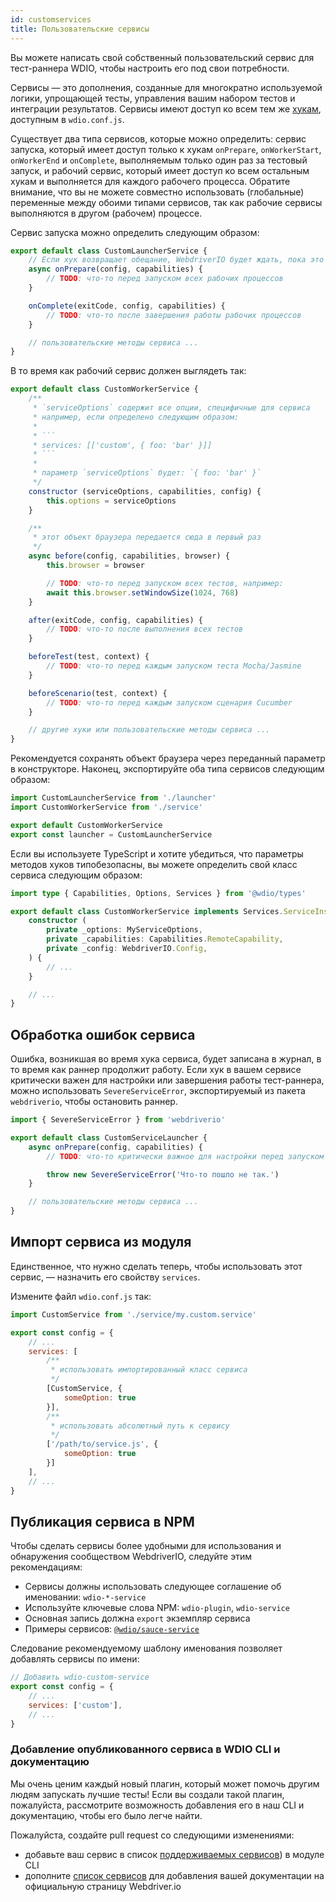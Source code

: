 ```yaml
---
id: customservices
title: Пользовательские сервисы
---
```


Вы можете написать свой собственный пользовательский сервис для тест-раннера WDIO, чтобы настроить его под свои потребности.

Сервисы — это дополнения, созданные для многократно используемой логики, упрощающей тесты, управления вашим набором тестов и интеграции результатов. Сервисы имеют доступ ко всем тем же [хукам](/docs/configurationfile), доступным в `wdio.conf.js`.

Существует два типа сервисов, которые можно определить: сервис запуска, который имеет доступ только к хукам `onPrepare`, `onWorkerStart`, `onWorkerEnd` и `onComplete`, выполняемым только один раз за тестовый запуск, и рабочий сервис, который имеет доступ ко всем остальным хукам и выполняется для каждого рабочего процесса. Обратите внимание, что вы не можете совместно использовать (глобальные) переменные между обоими типами сервисов, так как рабочие сервисы выполняются в другом (рабочем) процессе.

Сервис запуска можно определить следующим образом:

```js
export default class CustomLauncherService {
    // Если хук возвращает обещание, WebdriverIO будет ждать, пока это обещание не будет разрешено, чтобы продолжить.
    async onPrepare(config, capabilities) {
        // TODO: что-то перед запуском всех рабочих процессов
    }

    onComplete(exitCode, config, capabilities) {
        // TODO: что-то после завершения работы рабочих процессов
    }

    // пользовательские методы сервиса ...
}
```

В то время как рабочий сервис должен выглядеть так:

```js
export default class CustomWorkerService {
    /**
     * `serviceOptions` содержит все опции, специфичные для сервиса
     * например, если определено следующим образом:
     *
     * ```
     * services: [['custom', { foo: 'bar' }]]
     * ```
     *
     * параметр `serviceOptions` будет: `{ foo: 'bar' }`
     */
    constructor (serviceOptions, capabilities, config) {
        this.options = serviceOptions
    }

    /**
     * этот объект браузера передается сюда в первый раз
     */
    async before(config, capabilities, browser) {
        this.browser = browser

        // TODO: что-то перед запуском всех тестов, например:
        await this.browser.setWindowSize(1024, 768)
    }

    after(exitCode, config, capabilities) {
        // TODO: что-то после выполнения всех тестов
    }

    beforeTest(test, context) {
        // TODO: что-то перед каждым запуском теста Mocha/Jasmine
    }

    beforeScenario(test, context) {
        // TODO: что-то перед каждым запуском сценария Cucumber
    }

    // другие хуки или пользовательские методы сервиса ...
}
```

Рекомендуется сохранять объект браузера через переданный параметр в конструкторе. Наконец, экспортируйте оба типа сервисов следующим образом:

```js
import CustomLauncherService from './launcher'
import CustomWorkerService from './service'

export default CustomWorkerService
export const launcher = CustomLauncherService
```

Если вы используете TypeScript и хотите убедиться, что параметры методов хуков типобезопасны, вы можете определить свой класс сервиса следующим образом:

```ts
import type { Capabilities, Options, Services } from '@wdio/types'

export default class CustomWorkerService implements Services.ServiceInstance {
    constructor (
        private _options: MyServiceOptions,
        private _capabilities: Capabilities.RemoteCapability,
        private _config: WebdriverIO.Config,
    ) {
        // ...
    }

    // ...
}
```

## Обработка ошибок сервиса

Ошибка, возникшая во время хука сервиса, будет записана в журнал, в то время как раннер продолжит работу. Если хук в вашем сервисе критически важен для настройки или завершения работы тест-раннера, можно использовать `SevereServiceError`, экспортируемый из пакета `webdriverio`, чтобы остановить раннер.

```js
import { SevereServiceError } from 'webdriverio'

export default class CustomServiceLauncher {
    async onPrepare(config, capabilities) {
        // TODO: что-то критически важное для настройки перед запуском всех рабочих процессов

        throw new SevereServiceError('Что-то пошло не так.')
    }

    // пользовательские методы сервиса ...
}
```

## Импорт сервиса из модуля

Единственное, что нужно сделать теперь, чтобы использовать этот сервис, — назначить его свойству `services`.

Измените файл `wdio.conf.js` так:

```js
import CustomService from './service/my.custom.service'

export const config = {
    // ...
    services: [
        /**
         * использовать импортированный класс сервиса
         */
        [CustomService, {
            someOption: true
        }],
        /**
         * использовать абсолютный путь к сервису
         */
        ['/path/to/service.js', {
            someOption: true
        }]
    ],
    // ...
}
```

## Публикация сервиса в NPM

Чтобы сделать сервисы более удобными для использования и обнаружения сообществом WebdriverIO, следуйте этим рекомендациям:

* Сервисы должны использовать следующее соглашение об именовании: `wdio-*-service`
* Используйте ключевые слова NPM: `wdio-plugin`, `wdio-service`
* Основная запись должна `export` экземпляр сервиса
* Примеры сервисов: [`@wdio/sauce-service`](https://github.com/webdriverio/webdriverio/tree/main/packages/wdio-sauce-service)

Следование рекомендуемому шаблону именования позволяет добавлять сервисы по имени:

```js
// Добавить wdio-custom-service
export const config = {
    // ...
    services: ['custom'],
    // ...
}
```

### Добавление опубликованного сервиса в WDIO CLI и документацию

Мы очень ценим каждый новый плагин, который может помочь другим людям запускать лучшие тесты! Если вы создали такой плагин, пожалуйста, рассмотрите возможность добавления его в наш CLI и документацию, чтобы его было легче найти.

Пожалуйста, создайте pull request со следующими изменениями:

- добавьте ваш сервис в список [поддерживаемых сервисов](https://github.com/webdriverio/webdriverio/blob/main/packages/wdio-cli/src/constants.ts#L92-L128)) в модуле CLI
- дополните [список сервисов](https://github.com/webdriverio/webdriverio/blob/main/scripts/docs-generation/3rd-party/services.json) для добавления вашей документации на официальную страницу Webdriver.io